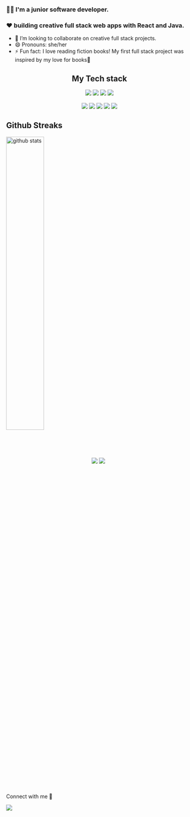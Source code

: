 


### 👋🏼 I'm a junior software developer.
      
### ❤️ building creative full stack web apps with React and Java.


- 👯 I’m looking to collaborate on creative full stack projects.
- 😄 Pronouns: she/her
- ⚡ Fun fact: I love reading fiction books! My first full stack project was inspired by my love for books👾





 <h2 align="center"> My Tech stack </h2>
<p align="center">
<img src="https://img.shields.io/badge/JavaScript-323330?style=for-the-badge&logo=javascript&logoColor=F7DF1E" />
<img src="https://img.shields.io/badge/Java-ED8B00?style=for-the-badge&logo=java&logoColor=white"/>
<img src="https://img.shields.io/badge/HTML5-E34F26?style=for-the-badge&logo=html5&logoColor=white" />
<img src="https://img.shields.io/badge/CSS3-1572B6?style=for-the-badge&logo=css3&logoColor=white"/>
  <br>
  <br>
  
  
<img src="https://img.shields.io/badge/json-5E5C5C?style=for-the-badge&logo=json&logoColor=white"/>
<img src="https://img.shields.io/badge/React_Native-20232A?style=for-the-badge&logo=react&logoColor=61DAFB"/>
<img src="https://img.shields.io/badge/Sass-CC6699?style=for-the-badge&logo=sass&logoColor=white"/>
<img src="https://img.shields.io/badge/npm-CB3837?style=for-the-badge&logo=npm&logoColor=white"/>
 <img src="https://img.shields.io/badge/Spring_Boot-F2F4F9?style=for-the-badge&logo=spring-boot" />
 </p>



<h2>Github Streaks </h2>


<img src="https://github-readme-stats.vercel.app/api?username=Ankita-Manmoandas&show_icons=true&theme=gotham" alt="github stats" width="45%" align="center"/>
<img src="https://github-readme-stats.vercel.app/api/top-langs/?username=Ankita-Manmoandas"/>
<img src="https://github-readme-streak-stats.herokuapp.com/?user=Ankita-Manmoandas" />





Connect with me 🤝 

<img src="https://img.shields.io/badge/LinkedIn-0077B5?style=for-the-badge&logo=linkedin&logoColor=white"  />
 



